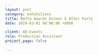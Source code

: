 ```yaml
---
layout: post
category: exhibitions
title: Bafta Awards Dinner & After Party
date: 2019-03-01 00:00:00 +0000

client: AD Events
role: Production Assistant
project_page: false

---
```

